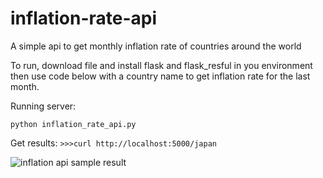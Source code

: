 # inflation-rate-api
A simple api to get monthly inflation rate of countries around the world

To run, download file and install flask and flask_resful in you environment then use code below with a country name to get inflation rate for the last month.

Running server:

`python inflation_rate_api.py`

Get results:
`>>>curl http://localhost:5000/japan`

![inflation api sample result](https://user-images.githubusercontent.com/47047812/189520716-fac562de-684a-4c0c-adef-43062874c38c.jpg)

